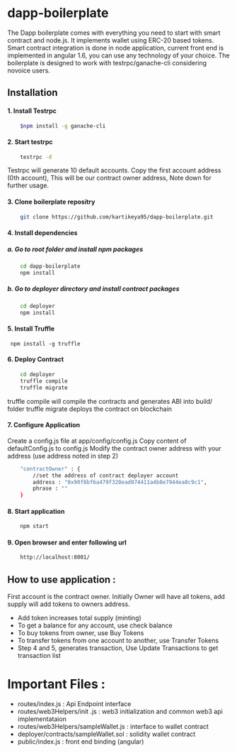 # dapp-boilerplate
The Dapp boilerplate comes with everything you need to start with smart contract and node.js.
It implements wallet using ERC-20 based tokens. Smart contract integration is done in node application, current front end is implemented in angular 1.6, you can use any technology of your choice. The boilerplate is designed to work with testrpc/ganache-cli considering novoice users.

## Installation 

#### 1. Install Testrpc

```sh
	$npm install -g ganache-cli
```

#### 2. Start testrpc

```sh
	testrpc -d
```
Testrpc will generate 10 default accounts.
Copy the first account address (0th account), This will be our contract owner address, Note down for further usage.

#### 3. Clone boilerplate repositry
```sh
	git clone https://github.com/kartikeya95/dapp-boilerplate.git
```

#### 4. Install dependencies 
##### a. Go to root folder and install npm packages
```sh
    cd dapp-boilerplate
    npm install
```
##### b. Go to deployer directory and install contract packages
```sh
	cd deployer
	npm install
```
#### 5. Install Truffle
	 npm install -g truffle

#### 6. Deploy Contract
```sh
	cd deployer
	truffle compile
	truffle migrate
```
truffle compile will compile the contracts and generates ABI into build/ folder
truffle migrate deploys the contract on blockchain

#### 7. Configure Application
Create a config.js file at app/config/config.js
Copy content of defaultConfig.js to config.js
Modify the contract owner address with your address (use address noted in step 2)

```sh
	"contractOwner" : {
		//set the address of contract deployer account
		address : "0x90f8bf6a479f320ead074411a4b0e7944ea8c9c1",
		phrase : ""
	}
```
#### 8. Start application
```sh
    npm start
```
#### 9. Open browser and enter following url
```sh
	http://localhost:8001/
```

## How to use application :
First account is the contract owner.
Initially Owner will have all tokens, add supply will add tokens to owners address.
 - Add token increases total supply (minting)
 - To get a balance for any account, use check balance
 - To buy tokens from owner, use Buy Tokens
 - To transfer tokens from one account to another, use Transfer Tokens
 - Step 4 and 5, generates transaction, Use Update Transactions to get transaction list

# Important Files :

 - routes/index.js : Api Endpoint interface
 - routes/web3Helpers/init .js : web3 initialization and common web3 api implementataion
 - routes/web3Helpers/sampleWallet.js : interface to wallet contract
 - deployer/contracts/sampleWallet.sol : solidity wallet contract
 - public/index.js : front end binding (angular)